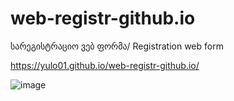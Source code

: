 # web-registr-github.io
სარეგისტრაციო ვებ ფორმა/ Registration web form


 https://yulo01.github.io/web-registr-github.io/




![image](https://user-images.githubusercontent.com/93291077/218310353-63eac64d-348f-4f92-95c6-e41c26f321bb.png)
